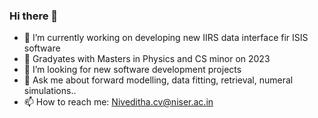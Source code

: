 ### Hi there 👋

<!--
**NivedithaCV/Nivedithacv** is a ✨ _special_ ✨ repository because its `README.md` (this file) appears on your GitHub profile.

Here are some ideas to get you started:
-->
- 🔭 I’m currently working on developing new IIRS data interface fir ISIS software
- 🌱 Gradyates with Masters in Physics and CS minor on 2023
- 🤔 I’m looking for new software development projects
- 💬 Ask me about forward modelling, data fitting, retrieval, numeral simulations..
- 📫 How to reach me: Niveditha.cv@niser.ac.in

